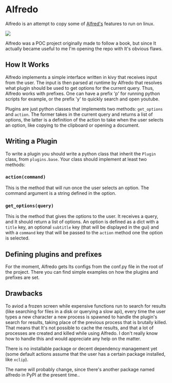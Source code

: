 # Alfredo
Alfredo is an attempt to copy some of [Alfred's](https://www.alfredapp.com/) features to run on linux.

![](https://media.giphy.com/media/otSTuknFf503Rvfzjg/giphy.gif)

Alfredo was a POC project originally made to follow a book, but since It actually became useful to me I'm opening the repo with It's obvious flaws.

## How It Works
Alfredo implements a simple interface written in kivy that receives input from the user. The input is then parsed at runtime by Alfredo that resolves what plugin should be used to get options for the current query. Thus, Alfredo works with prefixes. One can have a prefix 'p' for running python scripts for example, or the prefix 'y' to quickly search and open youtube.

Plugins are just python classes that implements two methods: `get_options` and `action`. The former takes in the current query and returns a list of options, the latter is a definition of the action to take when the user selects an option, like copying to the clipboard or opening a document.

## Writing a Plugin
To write a plugin you should write a python class that inherit the `Plugin` class, from `plugins.base`. Your class should implement at least two methods:

### `action(command)`
This is the method that will run once the user selects an option. The command argument is a string defined in the option.

### `get_options(query)`
This is the method that gives the options to the user. It receives a query, and It should return a list of options. An option is defined as a dict with a `title` key, an optional `subtitle` key (that will be displayed in the gui) and with a `command` key that will be passed to the `action` method one the option is selected.

## Defining plugins and prefixes
For the moment, Alfredo gets Its configs from the conf.py file in the root of the project. There you can find simple examples on how the plugins and prefixes are set.

## Drawbacks
To aviod a frozen screen while expensive functions run to search for results (like searching for files in a disk or querying a slow api), every time the user types a new character a new process is spawned to handle the plugin's search for results, taking place of the previous process that is brutally killed. That means that It's not possible to cache the results, and that a lot of processes are created and killed while using Alfredo.
I don't really know how to handle this and would appreciate any help on the matter.

There is no installable package or decent dependency management yet (some default actions assume that the user has a certain package installed, like `xclip`).

The name will probably change, since there's another package named alfredo in PyPI at the present time..
